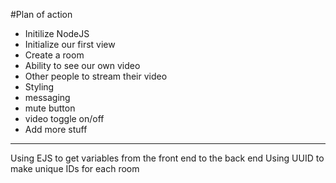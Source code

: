 #Plan of action

- Initilize NodeJS 
- Initialize our first view 
- Create a room 
- Ability to see our own video 
- Other people to stream their video 
- Styling 
- messaging 
- mute button 
- video toggle on/off 
- Add more stuff 


-------

Using EJS to get variables from the front end to the back end 
Using UUID to make unique IDs for each room

